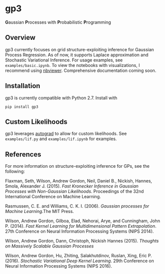 # gp3

**G**aussian **P**rocesses with **P**robabilistic **P**rogramming

## Overview

gp3 currently focuses on grid structure-exploiting inference for Gaussian Process Regression. As of now, it supports Laplace approximation and Stochastic Variational Inference. For usage examples, see ```examples/basic.ipynb```. To view the notebooks with visualizations, I recommend using [nbviewer](https://nbviewer.jupyter.org/). Comprehensive documentation coming soon.

## Installation

gp3 is currently compatible with Python 2.7. Install with

```pip install gp3```

## Custom Likelihoods

gp3 leverages [autograd](https://github.com/HIPS/autograd) to allow for custom likelihoods. See ```examples/lif.py``` and ```examples/lif.ipynb``` for examples.

## References

For more information on structure-exploiting inference for GPs, see the following:

Flaxman, Seth, Wilson, Andrew Gordon, Neil, Daniel B., Nickish, Hannes, Smola, Alexander J. (2015). *Fast Kronecker Inference in Gaussian Processes with Non-Gaussian Likelihoods*. Proceedings of the 32nd International Conference on Machine Learning.

Rasmussen, C. E. and Williams, C. K. I. (2006). *Gaussian processes for Machine Learning*.The MIT Press.

Wilson, Andrew Gordon, Gilboa, Elad, Nehorai, Arye, and Cunningham, John P. (2014). *Fast Kernel Learning for Multidimensional Pattern Extrapolation*. 27th Conference on Neural Information Processing Systems (NIPS 2014).

Wilson, Andrew Gordon, Dann, Christoph, Nickish Hannes (2015). *Thoughts on Massively Scalable Gaussian Processes*

Wilson, Andrew Gordon, Hu, Zhiting, Salakhutdinov, Ruslan, Xing, Eric P. (2016). *Stochastic Variational Deep Kernel Learning*. 29th Conference on Neural Information Processing Systems (NIPS 2016).
